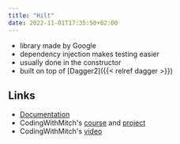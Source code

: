 ```yaml
---
title: "Hilt"
date: 2022-11-01T17:35:50+02:00
---
```


- library made by Google
- dependency injection makes testing easier
- usually done in the constructor
- built on top of [Dagger2]({{< relref dagger >}})

## Links
- [Documentation](https://developer.android.com/training/dependency-injection/hilt-android)
- CodingWithMitch's [course](https://codingwithmitch.com/courses/hilt-dependency-injection/) and [project](https://github.com/mitchtabian/MVVMRecipeApp/tree/hilt-jetpack-compose)
- CodingWithMitch's [video](https://www.youtube.com/watch?v=ldeIEXu2-2w)
